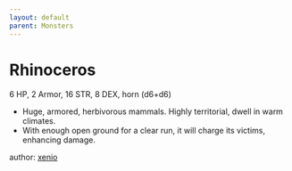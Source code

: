 ```yaml
---
layout: default
parent: Monsters
---
```

# Rhinoceros
6 HP, 2 Armor, 16 STR, 8 DEX, horn (d6+d6)
- Huge, armored, herbivorous mammals. Highly territorial, dwell in warm climates.
- With enough open ground for a clear run, it will charge its victims, enhancing damage.

author: [xenio](https://xenioinabottle.blogspot.com)
